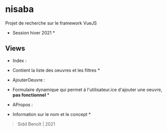 # nisaba
Projet de recherche sur le framework VueJS
* Session hiver 2021 *

## Views
- Index :
* Contient la liste des oeuvres et les filtres *

- AjouterOeuvre :
* Formulaire dynamique qui permet à l'utilisateur.ice d'ajouter une oeuvre, **pas fonctionnel** *

- APropos :
* Information sur le nom et le concept *

> Sidd Benoît | 2021


